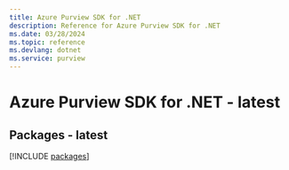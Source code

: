 ```yaml
---
title: Azure Purview SDK for .NET
description: Reference for Azure Purview SDK for .NET
ms.date: 03/28/2024
ms.topic: reference
ms.devlang: dotnet
ms.service: purview
---
```

# Azure Purview SDK for .NET - latest
## Packages - latest
[!INCLUDE [packages](purview-index.md)]